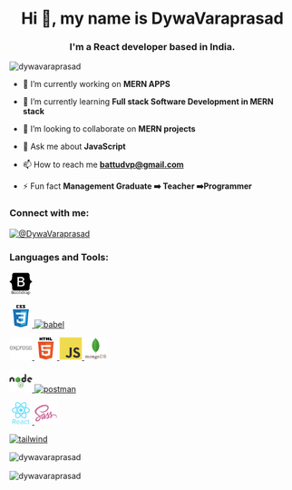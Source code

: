 <h1 align="center">Hi 👋, my name is DywaVaraprasad</h1>
<h3 align="center"> I'm a React developer based in India.</h3>

<p align="left"> <img src="https://komarev.com/ghpvc/?username=DywaVaraprasad&label=Profile%20views&color=0e75b6&style=flat" alt="dywavaraprasad" /> </p>



- 🔭 I’m currently working on **MERN APPS**

- 🌱 I’m currently learning **Full stack Software Development in MERN stack**

- 👯 I’m looking to collaborate on **MERN projects**

- 💬 Ask me about **JavaScript**

- 📫 How to reach me **battudvp@gmail.com**

- ⚡ Fun fact **Management Graduate ➡️ Teacher ➡️Programmer**

<h3 align="left">Connect with me:</h3>
<p align="left">

<a href="https://twitter.com/@DywaVaraprasad" target="blank"><img align="center" src="https://raw.githubusercontent.com/rahuldkjain/github-profile-readme-generator/master/src/images/icons/Social/twitter.svg" alt="@DywaVaraprasad" height="30" width="40" /></a>
</p>


<h3 align="left">Languages and Tools:</h3>

<p align="left"> 
<a href="https://babeljs.io/" target="_blank" rel="noreferrer">

<img src="https://raw.githubusercontent.com/devicons/devicon/master/icons/bootstrap/bootstrap-plain-wordmark.svg" alt="bootstrap" width="40" height="40"/> </a>
<a href="https://www.w3schools.com/css/" target="_blank" rel="noreferrer">

<img src="https://raw.githubusercontent.com/devicons/devicon/master/icons/css3/css3-original-wordmark.svg" alt="css3" width="40" height="40"/> </a> 
<a href="https://expressjs.com" target="_blank" rel="noreferrer">
<img src="https://www.vectorlogo.zone/logos/babeljs/babeljs-icon.svg" alt="babel" width="40" height="40"/> </a>

<a href="https://getbootstrap.com" target="_blank" rel="noreferrer">
<img src="https://raw.githubusercontent.com/devicons/devicon/master/icons/express/express-original-wordmark.svg" alt="express" width="40" height="40"/> </a> <a href="https://www.w3.org/html/" target="_blank" rel="noreferrer"> <img src="https://raw.githubusercontent.com/devicons/devicon/master/icons/html5/html5-original-wordmark.svg" alt="html5" width="40" height="40"/> </a> <a href="https://developer.mozilla.org/en-US/docs/Web/JavaScript" target="_blank" rel="noreferrer"> <img src="https://raw.githubusercontent.com/devicons/devicon/master/icons/javascript/javascript-original.svg" alt="javascript" width="40" height="40"/> </a> <a href="https://www.mongodb.com/" target="_blank" rel="noreferrer"> <img src="https://raw.githubusercontent.com/devicons/devicon/master/icons/mongodb/mongodb-original-wordmark.svg" alt="mongodb" width="40" height="40"/> </a> <a href="https://nodejs.org" target="_blank" rel="noreferrer">

<img src="https://raw.githubusercontent.com/devicons/devicon/master/icons/nodejs/nodejs-original-wordmark.svg" alt="nodejs" width="40" height="40"/> </a> <a href="https://postman.com" target="_blank" rel="noreferrer"> <img src="https://www.vectorlogo.zone/logos/getpostman/getpostman-icon.svg" alt="postman" width="40" height="40"/> </a> <a href="https://reactjs.org/" target="_blank" rel="noreferrer"> 

<img src="https://raw.githubusercontent.com/devicons/devicon/master/icons/react/react-original-wordmark.svg" alt="react" width="40" height="40"/> </a> <a href="https://sass-lang.com" target="_blank" rel="noreferrer"> <img src="https://raw.githubusercontent.com/devicons/devicon/master/icons/sass/sass-original.svg" alt="sass" width="40" height="40"/> </a> <a href="https://tailwindcss.com/" target="_blank" rel="noreferrer"> 

<img src="https://www.vectorlogo.zone/logos/tailwindcss/tailwindcss-icon.svg" alt="tailwind" width="40" height="40"/> </a> </p>

<p><img align="center" src="https://github-readme-stats.vercel.app/api/top-langs?username=dywa-varaprasad&show_icons=true&locale=en&layout=compact" alt="dywavaraprasad"/></p>

<p><img align="center" src="https://github-readme-streak-stats.herokuapp.com/?user=dywa-varaprasad&" alt="dywavaraprasad" /></p>
